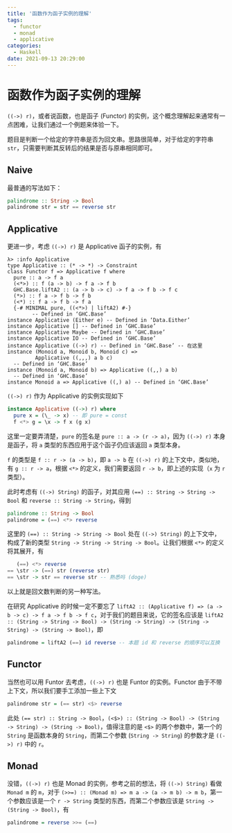 ```yaml
---
title: '函数作为函子实例的理解'
tags:
  - functor
  - monad
  - applicative
categories:
  - Haskell
date: 2021-09-13 20:29:00
---
```


# 函数作为函子实例的理解

`((->) r)`，或者说函数，也是函子 (Functor) 的实例，这个概念理解起来通常有一点困难，让我们通过一个例题来体验一下。

题目是判断一个给定的字符串是否为回文串。思路很简单，对于给定的字符串 `str`，只需要判断其反转后的结果是否与原串相同即可。

<!-- more -->

## Naive
最普通的写法如下：
```haskell
palindrome :: String -> Bool
palindrome str = str == reverse str
```

## Applicative
更进一步，考虑 `((->) r)` 是 Applicative 函子的实例，有
```
λ> :info Applicative
type Applicative :: (* -> *) -> Constraint
class Functor f => Applicative f where
  pure :: a -> f a
  (<*>) :: f (a -> b) -> f a -> f b
  GHC.Base.liftA2 :: (a -> b -> c) -> f a -> f b -> f c
  (*>) :: f a -> f b -> f b
  (<*) :: f a -> f b -> f a
  {-# MINIMAL pure, ((<*>) | liftA2) #-}
        -- Defined in ‘GHC.Base’
instance Applicative (Either e) -- Defined in ‘Data.Either’
instance Applicative [] -- Defined in ‘GHC.Base’
instance Applicative Maybe -- Defined in ‘GHC.Base’
instance Applicative IO -- Defined in ‘GHC.Base’
instance Applicative ((->) r) -- Defined in ‘GHC.Base’ -- 在这里
instance (Monoid a, Monoid b, Monoid c) =>
         Applicative ((,,,) a b c)
  -- Defined in ‘GHC.Base’
instance (Monoid a, Monoid b) => Applicative ((,,) a b)
  -- Defined in ‘GHC.Base’
instance Monoid a => Applicative ((,) a) -- Defined in ‘GHC.Base’
```

`((->) r)` 作为 Applicative 的实例实现如下

```haskell
instance Applicative ((->) r) where
  pure x = (\_ -> x) -- 即 pure = const
  f <*> g = \x -> f x (g x)
```

这里一定要弄清楚，`pure` 的签名是 `pure :: a -> (r -> a)`，因为 `((->) r)` 本身是函子，将 `a` 类型的东西应用于这个函子仍应该返回 `a` 类型本身。

`f` 的类型是 `f :: r -> (a -> b)`，即 `a -> b` 在 `((->) r)` 的上下文中，类似地，有 `g :: r -> a`，根据 `<*>` 的定义，我们需要返回 `r -> b`，即上述的实现（`x` 为 `r` 类型）。

此时考虑有 `((->) String)` 的函子，对其应用 `(==) :: String -> String -> Bool` 和 `reverse :: String -> String`，得到

```haskell
palindrome :: String -> Bool
palindrome = (==) <*> reverse
```

这里的 `(==) :: String -> String -> Bool` 处在 `((->) String)` 的上下文中，构成了新的类型 `String -> String -> String -> Bool`。让我们根据 `<*>` 的定义将其展开，有

```haskell
   (==) <*> reverse
== \str -> (==) str (reverse str)
== \str -> str == reverse str -- 熟悉吗 (doge)
```

以上就是回文数判断的另一种写法。

在研究 Applicative 的时候一定不要忘了 `liftA2 :: (Applicative f) => (a -> b -> c) -> f a -> f b -> f c`，对于我们的题目来说，它的签名应该是 `liftA2 :: (String -> String -> Bool) -> (String -> String) -> (String -> String) -> (String -> Bool)`，即

```haskell
palindrome = liftA2 (==) id reverse -- 本题 id 和 reverse 的顺序可以互换
```

## Functor
当然也可以用 Funtor 去考虑，`((->) r)` 也是 Funtor 的实例。Functor 由于不带上下文，所以我们要手工添加一些上下文

```haskell
palindrome str = (== str) <$> reverse
```

此处 `(== str) :: String -> Bool`，`(<$>) :: (String -> Bool) -> (String -> String) -> (String -> Bool)`，值得注意的是 `<$>` 的两个参数中，第一个的 `String` 是函数本身的 `String`，而第二个参数 (`String -> String`) 的参数才是 `((->) r)` 中的 `r`。

## Monad
没错，`((->) r)` 也是 Monad 的实例，参考之前的想法，将 `((->) String)` 看做 `Monad m` 的 `m`，对于 `(>>=) :: (Monad m) => m a -> (a -> m b) -> m b`，第一个参数应该是一个 `r -> String` 类型的东西，而第二个参数应该是 `String -> (String -> Bool)`，有
```haskell
palindrome = reverse >>= (==)
```
